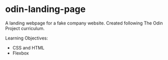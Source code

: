 # odin-landing-page
A landing webpage for a fake company website. Created following The Odin Project curriculum.

Learning Objectives:
- CSS and HTML
- Flexbox